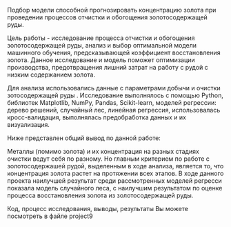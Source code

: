 Подбор модели способной прогнозировать концентрацию золота при проведении процессов отчистки и обогощения золотосодержащей руды.

Цель работы - исследование процесса отчистки и обогощения золотосодержащей руды, анализ и выбор оптимальной модели машинного обучения, предсказывающей коэффициент восстановления золота. Данное исследование и модель поможет оптимизации производства, предотвращения лишний затрат на работу с рудой с низким содержанием золота.

Для анализа использовались данные с параметрами добычи и очистки зотосодержащей руды . Исследование выполнялось с помощью Python, библиотек Matplotlib, NumPy, Pandas, Scikit-learn, моделей регрессии: дерево решений, случайный лес, линейная регрессия, использовалась кросс-валидация, выполнялась предобработка данных и их визуализация.

Ниже представлен общий вывод по данной работе:

Металлы (помимо золота) и их концентрация на разных стадиях очистки ведут себя по разному. Но главным критерием по работе с золотосодержашей рудой, выделенным в ходе анализа, является то, что концентрация золота растет на протяжении всех этапов.  В ходе данного проекта наилучшей результат среди рассмотренных моделей регресси показала модель случайного леса, с наилучшим результатом по оценке процесса восстановления золота из золотосодержащей руды.

Код, процесс исследования, выводы, результаты Вы можете посмотреть в файле project9



